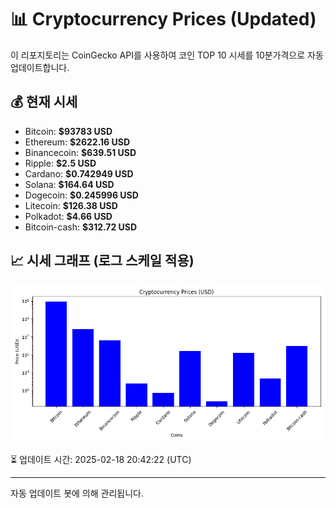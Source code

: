 
# 📊 Cryptocurrency Prices (Updated)

이 리포지토리는 CoinGecko API를 사용하여 코인 TOP 10 시세를 10분가격으로 자동 업데이트합니다.

## 💰 현재 시세
- Bitcoin: **$93783 USD**
- Ethereum: **$2622.16 USD**
- Binancecoin: **$639.51 USD**
- Ripple: **$2.5 USD**
- Cardano: **$0.742949 USD**
- Solana: **$164.64 USD**
- Dogecoin: **$0.245996 USD**
- Litecoin: **$126.38 USD**
- Polkadot: **$4.66 USD**
- Bitcoin-cash: **$312.72 USD**

## 📈 시세 그래프 (로그 스케일 적용)
![Crypto Prices](crypto_prices.png)

⏳ 업데이트 시간: 2025-02-18 20:42:22 (UTC)

---
자동 업데이트 봇에 의해 관리됩니다.
